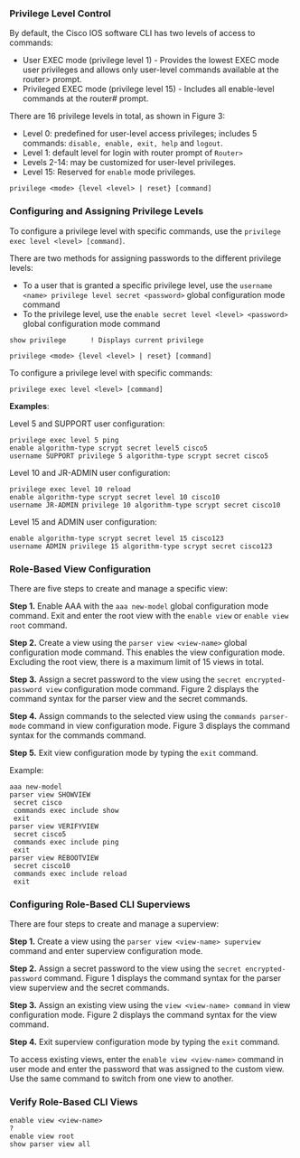 ### Privilege Level Control

By default, the Cisco IOS software CLI has two levels of access to commands:

- User EXEC mode (privilege level 1) - Provides the lowest EXEC mode user privileges and allows only user-level commands available at the router> prompt.
- Privileged EXEC mode (privilege level 15) - Includes all enable-level commands at the router# prompt.

There are 16 privilege levels in total, as shown in Figure 3:

- Level 0: predefined for user-level access privileges; includes 5 commands: `disable, enable, exit, help` and `logout`.
- Level 1: default level for login with router prompt of `Router>`
- Levels 2-14: may be customized for user-level privileges.
- Level 15: Reserved for `enable` mode privileges.

```
privilege <mode> {level <level> | reset} [command]
```

### Configuring and Assigning Privilege Levels

To configure a privilege level with specific commands, use the `privilege exec level <level> [command]`.

There are two methods for assigning passwords to the different privilege levels:

- To a user that is granted a specific privilege level, use the `username <name> privilege level secret <password>` global configuration mode command
- To the privilege level, use the `enable secret level <level> <password>` global configuration mode command

```
show privilege      ! Displays current privilege

privilege <mode> {level <level> | reset} [command]
```

To configure a privilege level with specific commands:

```
privilege exec level <level> [command]
```

__Examples__:

Level 5 and SUPPORT user configuration:

```
privilege exec level 5 ping
enable algorithm-type scrypt secret level5 cisco5
username SUPPORT privilege 5 algorithm-type scrypt secret cisco5
```

Level 10 and JR-ADMIN user configuration:

```
privilege exec level 10 reload
enable algorithm-type scrypt secret level 10 cisco10
username JR-ADMIN privilege 10 algorithm-type scrypt secret cisco10
```

Level 15 and ADMIN user configuration:

```
enable algorithm-type scrypt secret level 15 cisco123
username ADMIN privilege 15 algorithm-type scrypt secret cisco123
```

### Role-Based View Configuration

There are five steps to create and manage a specific view:

__Step 1.__ Enable AAA with the `aaa new-model` global configuration mode command. Exit and enter the root view with the `enable view` or `enable view root` command.

__Step 2.__ Create a view using the `parser view <view-name>` global configuration mode command. This enables the view configuration mode. Excluding the root view, there is a maximum limit of 15 views in total.

__Step 3.__ Assign a secret password to the view using the `secret encrypted-password view` configuration mode command. Figure 2 displays the command syntax for the parser view and the secret commands.

__Step 4.__ Assign commands to the selected view using the `commands parser-mode` command in view configuration mode. Figure 3 displays the command syntax for the commands command.

__Step 5.__ Exit view configuration mode by typing the `exit` command.

Example:

```
aaa new-model
parser view SHOWVIEW
 secret cisco
 commands exec include show
 exit
parser view VERIFYVIEW
 secret cisco5
 commands exec include ping
 exit
parser view REBOOTVIEW
 secret cisco10
 commands exec include reload
 exit
```

### Configuring Role-Based CLI Superviews

There are four steps to create and manage a superview:

__Step 1.__ Create a view using the `parser view <view-name> superview` command and enter superview configuration mode.

__Step 2.__ Assign a secret password to the view using the `secret encrypted-password` command. Figure 1 displays the command syntax for the parser view superview and the secret commands.

__Step 3.__ Assign an existing view using the `view <view-name> command` in view configuration mode. Figure 2 displays the command syntax for the view command.

__Step 4.__ Exit superview configuration mode by typing the `exit` command.

To access existing views, enter the `enable view <view-name>` command in user mode and enter the password that was assigned to the custom view. Use the same command to switch from one view to another.

### Verify Role-Based CLI Views

```
enable view <view-name>
?
enable view root
show parser view all
```
